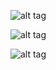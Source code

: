 ![alt tag](http://oi63.tinypic.com/eqnzwg.jpg)


![alt tag](http://oi68.tinypic.com/8xn3af.jpg)


![alt tag](http://oi63.tinypic.com/294gri0.jpg)
